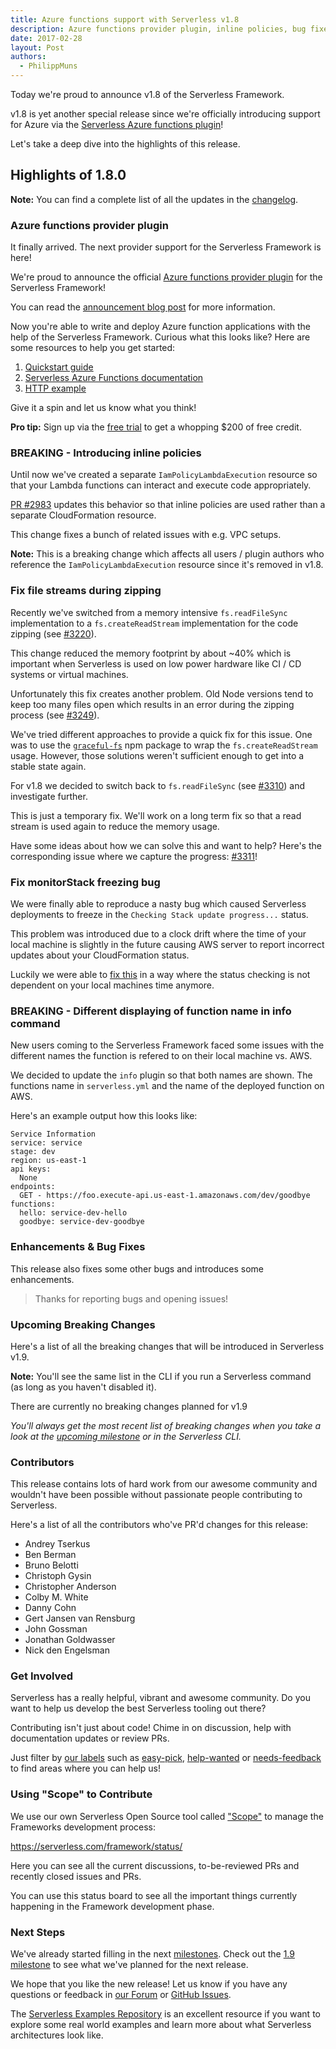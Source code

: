```yaml
---
title: Azure functions support with Serverless v1.8
description: Azure functions provider plugin, inline policies, bug fixes and improvements in the Serverless Framework v1.8 release.
date: 2017-02-28
layout: Post
authors:
  - PhilippMuns
---
```


Today we're proud to announce v1.8 of the Serverless Framework.

v1.8 is yet another special release since we're officially introducing support for Azure via the [Serverless Azure functions plugin](https://github.com/serverless/serverless-azure-functions)!

Let's take a deep dive into the highlights of this release.

## Highlights of 1.8.0

**Note:** You can find a complete list of all the updates in the [changelog](https://github.com/serverless/serverless/blob/master/CHANGELOG.md).

### Azure functions provider plugin

It finally arrived. The next provider support for the Serverless Framework is here!

We're proud to announce the official [Azure functions provider plugin](https://github.com/serverless/serverless-azure-functions) for the Serverless Framework!

You can read the [announcement blog post](https://serverless.com/blog/azure-functions-and-possibility/) for more information.

Now you're able to write and deploy Azure function applications with the help of the Serverless Framework. Curious what this looks like? Here are some resources to help you get started:

1. [Quickstart guide](https://serverless.com/framework/docs/providers/azure/guide/quickstart/)
2. [Serverless Azure Functions documentation](https://serverless.com/framework/docs/providers/azure/)
3. [HTTP example](https://github.com/serverless/examples/tree/master/azure-node-simple-http-endpoint)

Give it a spin and let us know what you think!

**Pro tip:** Sign up via the [free trial](https://azure.microsoft.com/en-us/free/) to get a whopping $200 of free credit.

### BREAKING - Introducing inline policies

Until now we've created a separate `IamPolicyLambdaExecution` resource so that your Lambda functions can interact and execute code appropriately.

[PR #2983](https://github.com/serverless/serverless/pull/2983) updates this behavior so that inline policies are used rather than a separate CloudFormation resource.

This change fixes a bunch of related issues with e.g. VPC setups.

**Note:** This is a breaking change which affects all users / plugin authors who reference the `IamPolicyLambdaExecution` resource since it's removed in v1.8.

### Fix file streams during zipping

Recently we've switched from a memory intensive `fs.readFileSync` implementation to a `fs.createReadStream` implementation for the code zipping (see [#3220](https://github.com/serverless/serverless/pull/3220/files)).

This change reduced the memory footprint by about ~40% which is important when Serverless is used on low power hardware like CI / CD systems or virtual machines.

Unfortunately this fix creates another problem. Old Node versions tend to keep too many files open which results in an error during the zipping process (see [#3249](https://github.com/serverless/serverless/issues/3249)).

We've tried different approaches to provide a quick fix for this issue. One was to use the [`graceful-fs`](https://github.com/isaacs/node-graceful-fs) npm package to wrap the `fs.createReadStream` usage. However, those solutions weren't sufficient enough to get into a stable state again.

For v1.8 we decided to switch back to `fs.readFileSync` (see [#3310](https://github.com/serverless/serverless/pull/3310)) and investigate further.

This is just a temporary fix. We'll work on a long term fix so that a read stream is used again to reduce the memory usage.

Have some ideas about how we can solve this and want to help? Here's the corresponding issue where we capture the progress: [#3311](https://github.com/serverless/serverless/issues/3311)!

### Fix monitorStack freezing bug

We were finally able to reproduce a nasty bug which caused Serverless deployments to freeze in the `Checking Stack update progress...` status.

This problem was introduced due to a clock drift where the time of your local machine is slightly in the future causing AWS server to report incorrect updates about your CloudFormation status.

Luckily we were able to [fix this](https://github.com/serverless/serverless/pull/3297) in a way where the status checking is not dependent on your local machines time anymore.

### BREAKING - Different displaying of function name in info command

New users coming to the Serverless Framework faced some issues with the different names the function is refered to on their local machine vs. AWS.

We decided to update the `info` plugin so that both names are shown. The functions name in `serverless.yml` and the name of the deployed function on AWS.

Here's an example output how this looks like:

```
Service Information
service: service
stage: dev
region: us-east-1
api keys:
  None
endpoints:
  GET - https://foo.execute-api.us-east-1.amazonaws.com/dev/goodbye
functions:
  hello: service-dev-hello
  goodbye: service-dev-goodbye
```

### Enhancements & Bug Fixes

This release also fixes some other bugs and introduces some enhancements.

> Thanks for reporting bugs and opening issues!

### Upcoming Breaking Changes

Here's a list of all the breaking changes that will be introduced in Serverless v1.9.

**Note:** You'll see the same list in the CLI if you run a Serverless command (as long as you haven't disabled it).

There are currently no breaking changes planned for v1.9

*You'll always get the most recent list of breaking changes when you take a look at the [upcoming milestone](https://github.com/serverless/serverless/milestones) or in the Serverless CLI.*

### Contributors

This release contains lots of hard work from our awesome community and wouldn't have been possible without passionate people contributing to Serverless.

Here's a list of all the contributors who've PR'd changes for this release:

- Andrey Tserkus
- Ben Berman
- Bruno Belotti
- Christoph Gysin
- Christopher Anderson
- Colby M. White
- Danny Cohn
- Gert Jansen van Rensburg
- John Gossman
- Jonathan Goldwasser
- Nick den Engelsman

### Get Involved

Serverless has a really helpful, vibrant and awesome community. Do you want to help us develop the best Serverless tooling out there?

Contributing isn't just about code! Chime in on discussion, help with documentation updates or review PRs.

Just filter by [our labels](https://github.com/serverless/serverless/labels) such as [easy-pick](https://github.com/serverless/serverless/issues?q=is%3Aopen+is%3Aissue+label%3Astatus%2Feasy-pick), [help-wanted](https://github.com/serverless/serverless/issues?q=is%3Aopen+is%3Aissue+label%3Astatus%2Fhelp-wanted) or [needs-feedback](https://github.com/serverless/serverless/labels/stage%2Fneeds-feedback) to find areas where you can help us!

### Using "Scope" to Contribute

We use our own Serverless Open Source tool called ["Scope"](https://github.com/serverless/scope) to manage the Frameworks development process:

https://serverless.com/framework/status/

Here you can see all the current discussions, to-be-reviewed PRs and recently closed issues and PRs.

You can use this status board to see all the important things currently happening in the Framework development phase.

### Next Steps

We've already started filling in the next [milestones](https://github.com/serverless/serverless/milestones). Check out the [1.9 milestone](https://github.com/serverless/serverless/milestone/24) to see what we've planned for the next release.

We hope that you like the new release! Let us know if you have any questions or feedback in [our Forum](http://forum.serverless.com/) or [GitHub Issues](https://github.com/serverless/serverless/issues).

The [Serverless Examples Repository](https://github.com/serverless/examples) is an excellent resource if you want to explore some real world examples and learn more about what Serverless architectures look like.
